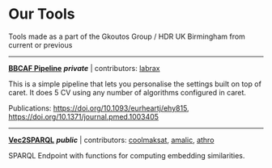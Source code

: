 # Our Tools

Tools made as a part of the Gkoutos Group / HDR UK Birmingham from current or previous

***

[**BBCAF Pipeline**](https://github.com/gkoutos-group/bbcaf_pipeline) **_private_** | contributors: [labrax](https://github.com/labrax)

This is a simple pipeline that lets you personalise the settings built on top of caret. It does 5 CV using any number of algorithms configured in caret. 

Publications: https://doi.org/10.1093/eurheartj/ehy815, https://doi.org/10.1371/journal.pmed.1003405


***

[**Vec2SPARQL**](https://github.com/gkoutos-group/vec2sparql) **_public_** | contributors: [coolmaksat](https://github.com/coolmaksat), [amalic](https://github.com/amalic), [athro](https://github.com/athro)

SPARQL Endpoint with functions for computing embedding similarities. 


